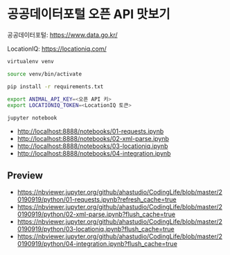 # 공공데이터포털 오픈 API 맛보기

공공데이터포털: <https://www.data.go.kr/>

LocationIQ: <https://locationiq.com/>

```bash
virtualenv venv

source venv/bin/activate

pip install -r requirements.txt

export ANIMAL_API_KEY=<오픈 API 키>
export LOCATIONIQ_TOKEN=<LocationIQ 토큰>

jupyter notebook
```

- <http://localhost:8888/notebooks/01-requests.ipynb>
- <http://localhost:8888/notebooks/02-xml-parse.ipynb>
- <http://localhost:8888/notebooks/03-locationiq.ipynb>
- <http://localhost:8888/notebooks/04-integration.ipynb>

## Preview

- <https://nbviewer.jupyter.org/github/ahastudio/CodingLife/blob/master/20190919/python/01-requests.ipynb?refresh_cache=true>
- <https://nbviewer.jupyter.org/github/ahastudio/CodingLife/blob/master/20190919/python/02-xml-parse.ipynb?flush_cache=true>
- <https://nbviewer.jupyter.org/github/ahastudio/CodingLife/blob/master/20190919/python/03-locationiq.ipynb?flush_cache=true>
- <https://nbviewer.jupyter.org/github/ahastudio/CodingLife/blob/master/20190919/python/04-integration.ipynb?flush_cache=true>
